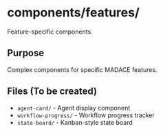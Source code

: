 # components/features/

Feature-specific components.

## Purpose
Complex components for specific MADACE features.

## Files (To be created)
- `agent-card/` - Agent display component
- `workflow-progress/` - Workflow progress tracker
- `state-board/` - Kanban-style state board
